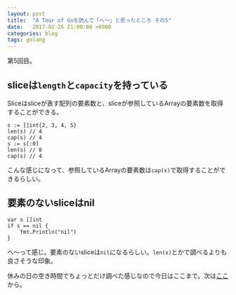 ```yaml
---
layout: post
title:  "A Tour of Goを読んで「へ〜」と思ったところ その5"
date:   2017-02-26 21:00:00 +0900
categories: blog
tags: golang
---
```

第5回目。

## sliceは`length`と`capacity`を持っている

Sliceはsliceが表す配列の要素数と、sliceが参照しているArrayの要素数を取得することができる。

```golang
s := []int{2, 3, 4, 5}
len(s) // 4
cap(s) // 4
s := s[:0]
len(s) // 0
cap(s) // 4
```

こんな感じになって、参照しているArrayの要素数は`cap(x)`で取得することができるらしい。

## 要素のないsliceはnil

```golang
var s []int
if s == nil {
    fmt.Println("nil")
}
```

へ〜って感じ。要素のないsliceは`nil`になるらしい。`len(x)`とかで調べるよりも良さそうな印象。

休みの日の空き時間でちょっとだけ調べた感じなので今日はここまで。次は[ここ](https://tour.golang.org/moretypes/13)から。